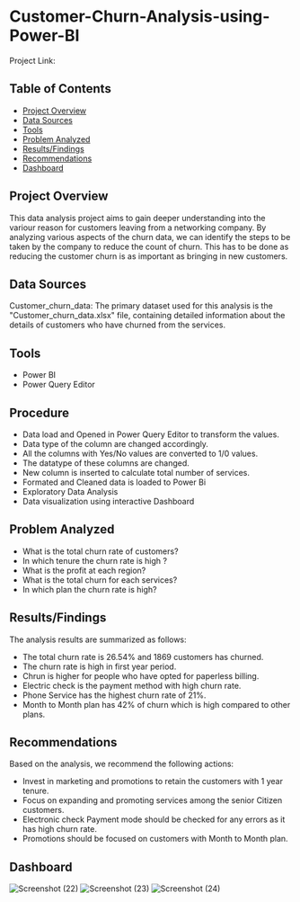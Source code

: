 # Customer-Churn-Analysis-using-Power-BI
Project Link:
## Table of Contents
- [Project Overview](project-overview)
- [Data Sources](data-sources)
- [Tools](tools)
- [Problem Analyzed](problem-analyzed)
- [Results/Findings](results/findings)
- [Recommendations](recommendations)
- [Dashboard](dashboard)

## Project Overview
This data analysis project aims to gain deeper understanding into the variour reason for customers leaving from a networking company. By analyzing various aspects of the churn data, we can identify the steps to be taken by the company to reduce the count of churn. This has to be done as reducing the customer churn is as important as bringing in new customers.

## Data Sources
Customer_churn_data: The primary dataset used for this analysis is the "Customer_churn_data.xlsx" file, containing detailed information about the details of customers who have churned from the services.

## Tools
- Power BI
- Power Query Editor
## Procedure
- Data load and Opened in Power Query Editor to transform the values.
- Data type of the column are changed accordingly.
- All the columns with Yes/No values are converted to 1/0 values.
- The datatype of these columns are changed.
- New column is inserted to calculate total number of services.
- Formated and Cleaned data is loaded to Power Bi 
- Exploratory Data Analysis
- Data visualization using interactive Dashboard

## Problem Analyzed 
- What is the total churn rate of customers?
- In which tenure the churn rate is high ?
- What is the profit at each region?
- What is the total churn for each services?
- In which plan the churn rate is high?

## Results/Findings
The analysis results are summarized as follows:

- The total churn rate is 26.54% and 1869 customers has churned.
- The churn rate is high in first year period.
- Chrun is higher for people who have opted for paperless billing.
- Electric check is the payment method with high churn rate.
- Phone Service has the highest churn rate of 21%.
- Month to Month plan has 42% of churn which is high compared to other plans.

## Recommendations
Based on the analysis, we recommend the following actions:

- Invest in marketing and promotions to retain the customers with 1 year tenure.
- Focus on expanding and promoting services among the senior Citizen customers.
- Electronic check Payment mode should be checked for any errors as it has high churn rate.
- Promotions should be focused on customers with Month to Month plan.
## Dashboard
![Screenshot (22)](https://github.com/Shalini-K-S/Customer-Churn-Analysis-using-Power-BI/assets/163270221/7f15f076-6628-4eb7-866e-1b509f01c007)
![Screenshot (23)](https://github.com/Shalini-K-S/Customer-Churn-Analysis-using-Power-BI/assets/163270221/0b5aa246-d341-4c87-bce4-02d9872f2b8f)
![Screenshot (24)](https://github.com/Shalini-K-S/Customer-Churn-Analysis-using-Power-BI/assets/163270221/c67ae9dd-e430-4379-a173-0285f1ee1ff3)

